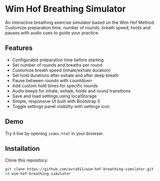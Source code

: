 # Wim Hof Breathing Simulator

An interactive breathing exercise simulator based on the Wim Hof Method. Customize preparation time, number of rounds, breath speed, holds and pauses with audio cues to guide your practice.

## Features

- Configurable preparation time before starting
- Set number of rounds and breaths per round
- Customize breath speed (inhale/exhale duration)
- Set hold durations after exhale and after deep breath
- Pause between rounds with countdown
- Add custom hold times for specific rounds
- Audio beeps for inhale, exhale, holds and round transitions
- Save and load settings using localStorage
- Simple, responsive UI built with Bootstrap 5
- Toggle settings panel visibility with settings icon

## Demo

Try it live by opening `index.html` in your browser.

## Installation

Clone this repository:

```bash
git clone https://github.com/avra911/wim-hof-breathing-simulator.git
cd wim-hof-breathing-simulator
```
